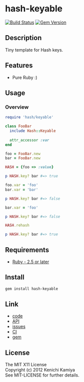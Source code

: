hash-keyable
=============

[![Build Status](https://secure.travis-ci.org/kachick/hash-keyable.png)](http://travis-ci.org/kachick/hash-keyable)
[![Gem Version](https://badge.fury.io/rb/hash-keyable.png)](http://badge.fury.io/rb/hash-keyable)

Description
------------

Tiny template for Hash keys.

Features
--------

* Pure Ruby :)

Usage
-----

### Overview

```ruby
require 'hash/keyable'

class FooBar
  include Hash::Keyable
  
  attr_accessor :var
end

foo = FooBar.new
bar = FooBar.new

HASH = {foo => :value}

p HASH.key? bar #=> true

foo.var = 'foo'
bar.var = 'bar'

p HASH.key? bar #=> false

bar.var = 'foo'

p HASH.key? bar #=> false

HASH.rehash

p HASH.key? bar #=> true
```

Requirements
-------------

* [Ruby - 2.5 or later](http://travis-ci.org/#!/kachick/hash-keyable)

Install
-------

```bash
gem install hash-keyable
```

Link
----

* [code](https://github.com/kachick/hash-keyable)
* [API](http://kachick.github.com/hash-keyable/yard/frames.html)
* [issues](https://github.com/kachick/hash-keyable/issues)
* [CI](http://travis-ci.org/#!/kachick/hash-keyable)
* [gem](https://rubygems.org/gems/hash-keyable)

License
--------

The MIT X11 License  
Copyright (c) 2012 Kenichi Kamiya  
See MIT-LICENSE for further details.
